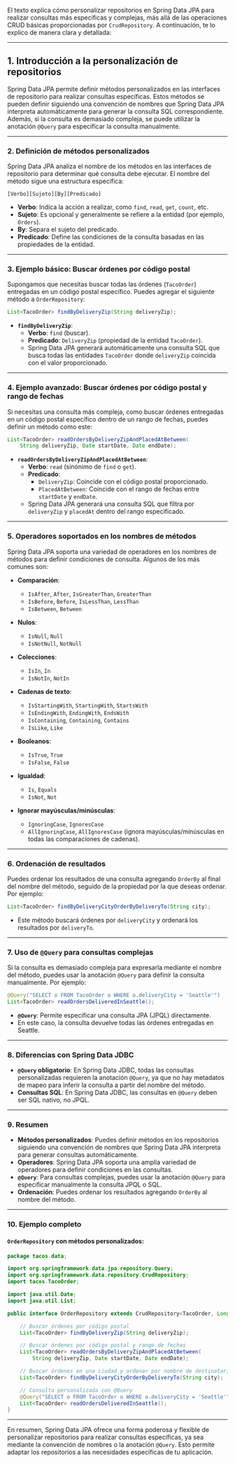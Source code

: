 El texto explica cómo personalizar repositorios en Spring Data JPA para realizar consultas más específicas y complejas, más allá de las operaciones CRUD básicas proporcionadas por `CrudRepository`. A continuación, te lo explico de manera clara y detallada:

---

## 1. **Introducción a la personalización de repositorios**

Spring Data JPA permite definir métodos personalizados en las interfaces de repositorio para realizar consultas específicas. Estos métodos se pueden definir siguiendo una convención de nombres que Spring Data JPA interpreta automáticamente para generar la consulta SQL correspondiente. Además, si la consulta es demasiado compleja, se puede utilizar la anotación `@Query` para especificar la consulta manualmente.

---

### 2. **Definición de métodos personalizados**

Spring Data JPA analiza el nombre de los métodos en las interfaces de repositorio para determinar qué consulta debe ejecutar. El nombre del método sigue una estructura específica:

```
[Verbo][Sujeto][By][Predicado]
```

- **Verbo**: Indica la acción a realizar, como `find`, `read`, `get`, `count`, etc.
- **Sujeto**: Es opcional y generalmente se refiere a la entidad (por ejemplo, `Orders`).
- **By**: Separa el sujeto del predicado.
- **Predicado**: Define las condiciones de la consulta basadas en las propiedades de la entidad.

---

### 3. **Ejemplo básico: Buscar órdenes por código postal**

Supongamos que necesitas buscar todas las órdenes (`TacoOrder`) entregadas en un código postal específico. Puedes agregar el siguiente método a `OrderRepository`:

```java
List<TacoOrder> findByDeliveryZip(String deliveryZip);
```

- **`findByDeliveryZip`**:
    - **Verbo**: `find` (buscar).
    - **Predicado**: `DeliveryZip` (propiedad de la entidad `TacoOrder`).
    - Spring Data JPA generará automáticamente una consulta SQL que busca todas las entidades `TacoOrder` donde `deliveryZip` coincida con el valor proporcionado.

---

### 4. **Ejemplo avanzado: Buscar órdenes por código postal y rango de fechas**

Si necesitas una consulta más compleja, como buscar órdenes entregadas en un código postal específico dentro de un rango de fechas, puedes definir un método como este:

```java
List<TacoOrder> readOrdersByDeliveryZipAndPlacedAtBetween(
    String deliveryZip, Date startDate, Date endDate);
```

- **`readOrdersByDeliveryZipAndPlacedAtBetween`**:
    - **Verbo**: `read` (sinónimo de `find` o `get`).
    - **Predicado**:
        - `DeliveryZip`: Coincide con el código postal proporcionado.
        - `PlacedAtBetween`: Coincide con el rango de fechas entre `startDate` y `endDate`.
    - Spring Data JPA generará una consulta SQL que filtra por `deliveryZip` y `placedAt` dentro del rango especificado.

---

### 5. **Operadores soportados en los nombres de métodos**

Spring Data JPA soporta una variedad de operadores en los nombres de métodos para definir condiciones de consulta. Algunos de los más comunes son:

- **Comparación**:
    - `IsAfter`, `After`, `IsGreaterThan`, `GreaterThan`
    - `IsBefore`, `Before`, `IsLessThan`, `LessThan`
    - `IsBetween`, `Between`

- **Nulos**:
    - `IsNull`, `Null`
    - `IsNotNull`, `NotNull`

- **Colecciones**:
    - `IsIn`, `In`
    - `IsNotIn`, `NotIn`

- **Cadenas de texto**:
    - `IsStartingWith`, `StartingWith`, `StartsWith`
    - `IsEndingWith`, `EndingWith`, `EndsWith`
    - `IsContaining`, `Containing`, `Contains`
    - `IsLike`, `Like`

- **Booleanos**:
    - `IsTrue`, `True`
    - `IsFalse`, `False`

- **Igualdad**:
    - `Is`, `Equals`
    - `IsNot`, `Not`

- **Ignorar mayúsculas/minúsculas**:
    - `IgnoringCase`, `IgnoresCase`
    - `AllIgnoringCase`, `AllIgnoresCase` (ignora mayúsculas/minúsculas en todas las comparaciones de cadenas).

---

### 6. **Ordenación de resultados**

Puedes ordenar los resultados de una consulta agregando `OrderBy` al final del nombre del método, seguido de la propiedad por la que deseas ordenar. Por ejemplo:

```java
List<TacoOrder> findByDeliveryCityOrderByDeliveryTo(String city);
```

- Este método buscará órdenes por `deliveryCity` y ordenará los resultados por `deliveryTo`.

---

### 7. **Uso de `@Query` para consultas complejas**

Si la consulta es demasiado compleja para expresarla mediante el nombre del método, puedes usar la anotación `@Query` para definir la consulta manualmente. Por ejemplo:

```java
@Query("SELECT o FROM TacoOrder o WHERE o.deliveryCity = 'Seattle'")
List<TacoOrder> readOrdersDeliveredInSeattle();
```

- **`@Query`**: Permite especificar una consulta JPA (JPQL) directamente.
- En este caso, la consulta devuelve todas las órdenes entregadas en Seattle.

---

### 8. **Diferencias con Spring Data JDBC**

- **`@Query` obligatorio**: En Spring Data JDBC, todas las consultas personalizadas requieren la anotación `@Query`, ya que no hay metadatos de mapeo para inferir la consulta a partir del nombre del método.
- **Consultas SQL**: En Spring Data JDBC, las consultas en `@Query` deben ser SQL nativo, no JPQL.

---

### 9. **Resumen**

- **Métodos personalizados**: Puedes definir métodos en los repositorios siguiendo una convención de nombres que Spring Data JPA interpreta para generar consultas automáticamente.
- **Operadores**: Spring Data JPA soporta una amplia variedad de operadores para definir condiciones en las consultas.
- **`@Query`**: Para consultas complejas, puedes usar la anotación `@Query` para especificar manualmente la consulta JPQL o SQL.
- **Ordenación**: Puedes ordenar los resultados agregando `OrderBy` al nombre del método.

---

### 10. **Ejemplo completo**

#### `OrderRepository` con métodos personalizados:
```java
package tacos.data;

import org.springframework.data.jpa.repository.Query;
import org.springframework.data.repository.CrudRepository;
import tacos.TacoOrder;

import java.util.Date;
import java.util.List;

public interface OrderRepository extends CrudRepository<TacoOrder, Long> {

    // Buscar órdenes por código postal
    List<TacoOrder> findByDeliveryZip(String deliveryZip);

    // Buscar órdenes por código postal y rango de fechas
    List<TacoOrder> readOrdersByDeliveryZipAndPlacedAtBetween(
        String deliveryZip, Date startDate, Date endDate);

    // Buscar órdenes en una ciudad y ordenar por nombre de destinatario
    List<TacoOrder> findByDeliveryCityOrderByDeliveryTo(String city);

    // Consulta personalizada con @Query
    @Query("SELECT o FROM TacoOrder o WHERE o.deliveryCity = 'Seattle'")
    List<TacoOrder> readOrdersDeliveredInSeattle();
}
```

---

En resumen, Spring Data JPA ofrece una forma poderosa y flexible de personalizar repositorios para realizar consultas específicas, ya sea mediante la convención de nombres o la anotación `@Query`. Esto permite adaptar los repositorios a las necesidades específicas de tu aplicación.